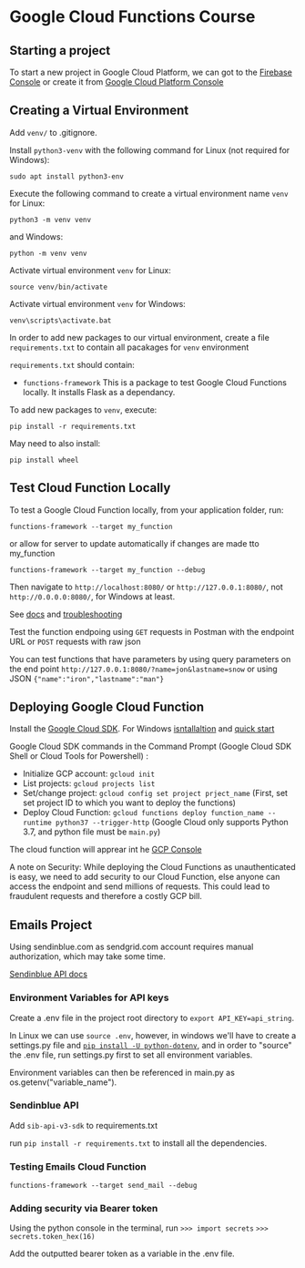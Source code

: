 # Google Cloud Functions Course

## Starting a project

To start a new project in Google Cloud Platform, we can got to the [Firebase Console](https://console.firebase.google.com/) or create it from [Google Cloud Platform Console](https://console.cloud.google.com/)

## Creating a Virtual Environment

Add `venv/` to .gitignore.

Install `python3-venv` with the following command for Linux (not required for Windows):
```
sudo apt install python3-env
```

Execute the following command to create a virtual environment name `venv` for Linux:
```
python3 -m venv venv
```
and Windows:
 ```
python -m venv venv
```
Activate virtual environment `venv` for Linux:
```
source venv/bin/activate
```

Activate virtual environment `venv` for Windows:
```
venv\scripts\activate.bat
```

In order to add new packages to our virtual environment, create a file `requirements.txt` to contain all pacakages for `venv` environment

`requirements.txt` should contain:
* `functions-framework`
This is a package to test Google Cloud Functions locally. It installs Flask as a dependancy.


To add new packages to `venv`, execute:
```
pip install -r requirements.txt
```
May need to also install:
```
pip install wheel
```

## Test Cloud Function Locally
To test a Google Cloud Function locally, from your application folder, run:
```
functions-framework --target my_function
```
or allow for server to update automatically if changes are made tto my_function
```
functions-framework --target my_function --debug
```

Then navigate to `http://localhost:8080/` or `http://127.0.0.1:8080/`, not `http://0.0.0.0:8080/`, for Windows at least.

See [docs](https://github.com/GoogleCloudPlatform/functions-framework-python) and [troubleshooting](https://stackoverflow.com/questions/53693987/test-python-google-cloud-functions-locally)

Test the function endpoing using `GET` requests in Postman with the endpoint URL or `POST` requests with raw json

You can test functions that have parameters by using query parameters on the end point `http://127.0.0.1:8080/?name=jon&lastname=snow` or using JSON `{"name":"iron","lastname":"man"}`

## Deploying Google Cloud Function

Install the [Google Cloud SDK](https://cloud.google.com/sdk/docs/downloads-versioned-archives). For Windows [isntallaltion](https://cloud.google.com/sdk/docs/downloads-interactive) and [quick start](https://cloud.google.com/sdk/docs/quickstart-windows)


Google Cloud SDK commands in the Command Prompt (Google Cloud SDK Shell or Cloud Tools for Powershell) :
* Initialize GCP account: `gcloud init`
* List projects: `gcloud projects list`
* Set/change project: `gcloud config set project prject_name` (First, set set project ID to which you want to deploy the functions)
* Deploy Cloud Function: `gcloud functions deploy function_name --runtime python37 --trigger-http` (Google Cloud only supports Python 3.7, and python file must be `main.py`)

The cloud function will apprear int he [GCP Console](https://console.cloud.google.com/functions/list)

A note on Security: While deploying the Cloud Functions as unauthenticated is easy, we need to add security to our Cloud Function, else anyone can access the endpoint and send millions of requests. This could lead to fraudulent requests and therefore a costly GCP bill.

## Emails Project

Using sendinblue.com as sendgrid.com account requires manual authorization, which may take some time.

[Sendinblue API docs](https://github.com/sendinblue/APIv3-python-library)

### Environment Variables for API keys

Create a .env file in the project root directory to `export API_KEY=api_string`.

In Linux we can use `source .env`, however, in windows we'll have to create a settings.py file and [`pip install -U python-dotenv`](https://github.com/theskumar/python-dotenv), and in order to "source" the .env file, run settings.py first to set all environment variables.

Environment variables can then be referenced in main.py as os.getenv("variable_name").


### Sendinblue API

Add `sib-api-v3-sdk` to requirements.txt

run `pip install -r requirements.txt` to install all the dependencies.

### Testing Emails Cloud Function

`functions-framework --target send_mail --debug`

### Adding security via Bearer token

Using the python console in the terminal, run
`>>> import secrets`
`>>> secrets.token_hex(16)`

Add the outputted bearer token as a variable in the .env file.

